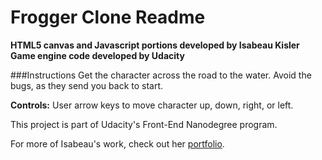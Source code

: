 # Frogger Clone Readme
**HTML5 canvas and Javascript portions developed by Isabeau Kisler**
**Game engine code developed by Udacity**

###Instructions
Get the character across the road to the water.  Avoid the bugs, as they send you back to start.

**Controls:** User arrow keys to move character up, down, right, or left.

This project is part of Udacity's Front-End Nanodegree program.

For more of Isabeau's work, check out her [portfolio](http://ikisler.github.io/portfolio/).